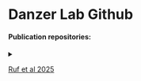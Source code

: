 # Danzer Lab Github

#### Publication repositories:
 
<details>
<summary>

 [Ruf et al 2025](https://github.com/DanzerLab/ALS_Brain_Multiome)
</summary> 

[Ruf et al 2025](https://github.com/DanzerLab/ALS_Brain_Multiome): Single-nucleus ATAC-seq, RNA-Seq and FANS-Seq of the human motor cortex in ALS/ALS-FTD

</details>
